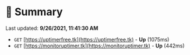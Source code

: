 # 📖 Summary
Last updated: **9/26/2021, 11:41:30 AM**

- `GET` [https://uptimerfree.tk](https://uptimerfree.tk) - **Up** (1075ms)
- `GET` [https://monitoruptimer.tk](https://monitoruptimer.tk) - **Up** (442ms)

